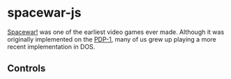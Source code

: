 # spacewar-js

[Spacewar!](https://en.wikipedia.org/wiki/Spacewar!) was one of the earliest video games ever made.  Although it was originally implemented on the [PDP-1](https://en.wikipedia.org/wiki/PDP-1), many of us grew up playing a more recent implementation in DOS.



## Controls

